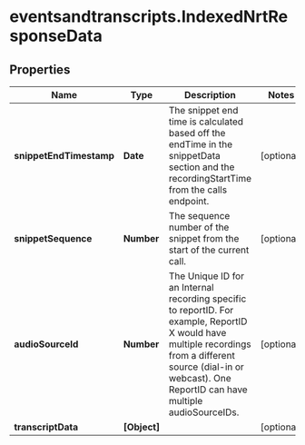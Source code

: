 # eventsandtranscripts.IndexedNrtResponseData

## Properties

Name | Type | Description | Notes
------------ | ------------- | ------------- | -------------
**snippetEndTimestamp** | **Date** | The snippet end time is calculated based off the endTime in the snippetData section and the recordingStartTime from the calls endpoint. | [optional] 
**snippetSequence** | **Number** | The sequence number of the snippet from the start of the current call. | [optional] 
**audioSourceId** | **Number** | The Unique ID for an Internal recording specific to reportID. For example, ReportID X would have multiple recordings from a different source (dial-in or webcast). One ReportID can have multiple audioSourceIDs. | [optional] 
**transcriptData** | **[Object]** |  | [optional] 


